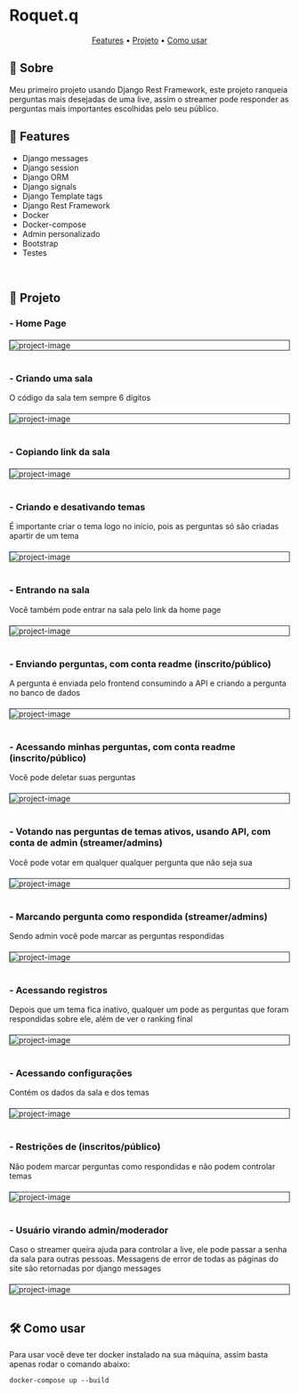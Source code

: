 <h1>Roquet.q</h1>

<p align="center">
<a href="#features">Features</a> • 
<a href="#project">Projeto</a> • 
<a href="#how_to_use">Como usar</a>
</p>

<h2>📖 Sobre</h2>

<p>
Meu primeiro projeto usando Django Rest Framework, este projeto ranqueia perguntas mais desejadas de uma live, assim o streamer pode responder as perguntas mais importantes escolhidas pelo seu público.
</p>

<h2 id="features">🚀 Features</h2>

<ul>
<li>Django messages</li>
<li>Django session</li>
<li>Django ORM</li>
<li>Django signals</li>
<li>Django Template tags</li>
<li>Django Rest Framework</li>
<li>Docker</li>
<li>Docker-compose</li>
<li>Admin personalizado</li>
<li>Bootstrap</li>
<li>Testes</li>
</ul>
<br>

<h2 id="project">🎥 Projeto</h2>

<h3> - Home Page</h3>
<img src="./readme/index.PNG" alt="project-image" style="border: 0.5px solid #22272E; max-width: 100%; display: block; margin: 0 auto; margin-top: 20px;">
<br>

<h3> - Criando uma sala</h3>
<p>O código da sala tem sempre 6 dígitos</p>
<img src="./readme/create_room.gif" alt="project-image" style="border: 0.5px solid #22272E; max-width: 100%; display: block; margin: 0 auto; margin-top: 20px;">
<br>

<h3> - Copiando link da sala</h3>
<img src="./readme/copy.gif" alt="project-image" style="border: 0.5px solid #22272E; max-width: 100%; display: block; margin: 0 auto; margin-top: 20px;">
<br>

<h3> - Criando e desativando temas</h3>
<p>É importante criar o tema logo no início, pois as perguntas só são criadas apartir de um tema</p>
<img src="./readme/themes.gif" alt="project-image" style="border: 0.5px solid #22272E; max-width: 100%; display: block; margin: 0 auto; margin-top: 20px;">
<br>

<h3> - Entrando na sala</h3>
<p>Você também pode entrar na sala pelo link da home page</p>
<img src="./readme/enter.gif" alt="project-image" style="border: 0.5px solid #22272E; max-width: 100%; display: block; margin: 0 auto; margin-top: 20px;">
<br>

<h3> - Enviando perguntas, com conta readme (inscrito/público)</h3>
<p>A pergunta é enviada pelo frontend consumindo a API e criando a pergunta no banco de dados</p>
<img src="./readme/send_question.gif" alt="project-image" style="border: 0.5px solid #22272E; max-width: 100%; display: block; margin: 0 auto; margin-top: 20px;">
<br>

<h3> - Acessando minhas perguntas, com conta readme (inscrito/público)</h3>
<p>Você pode deletar suas perguntas</p>
<img src="./readme/my_questions.gif" alt="project-image" style="border: 0.5px solid #22272E; max-width: 100%; display: block; margin: 0 auto; margin-top: 20px;">
<br>

<h3> - Votando nas perguntas de temas ativos, usando API, com conta de admin (streamer/admins)</h3>
<p>Você pode votar em qualquer qualquer pergunta que não seja sua</p>
<img src="./readme/voting.gif" alt="project-image" style="border: 0.5px solid #22272E; max-width: 100%; display: block; margin: 0 auto; margin-top: 20px;">
<br>

<h3> - Marcando pergunta como respondida (streamer/admins)</h3>
<p>Sendo admin você pode marcar as perguntas respondidas</p>
<img src="./readme/mark_question.gif" alt="project-image" style="border: 0.5px solid #22272E; max-width: 100%; display: block; margin: 0 auto; margin-top: 20px;">
<br>

<h3> - Acessando registros</h3>
<p>Depois que um tema fica inativo, qualquer um pode as perguntas que foram respondidas sobre ele, além de ver o ranking final</p>
<img src="./readme/show register.gif" alt="project-image" style="border: 0.5px solid #22272E; max-width: 100%; display: block; margin: 0 auto; margin-top: 20px;">
<br>

<h3> - Acessando configurações</h3>
<p>Contém os dados da sala e dos temas</p>
<img src="./readme/show_settings.gif" alt="project-image" style="border: 0.5px solid #22272E; max-width: 100%; display: block; margin: 0 auto; margin-top: 20px;">
<br>

<h3> - Restrições de (inscritos/público)</h3>
<p>Não podem marcar perguntas como respondidas e não podem controlar temas</p>
<img src="./readme/user_permitions.gif" alt="project-image" style="border: 0.5px solid #22272E; max-width: 100%; display: block; margin: 0 auto; margin-top: 20px;">
<br>

<h3> - Usuário virando admin/moderador</h3>
<p>Caso o streamer queira ajuda para controlar a live, ele pode passar a senha da sala para outras pessoas. Messagens de error de todas as páginas do site são retornadas por django messages</p>
<img src="./readme/transform_to_admin.gif" alt="project-image" style="border: 0.5px solid #22272E; max-width: 100%; display: block; margin: 0 auto; margin-top: 20px;">
<br>

<h2 id="how_to_use">🛠️ Como usar</h2>

<p>Para usar você deve ter docker instalado na sua máquina, assim basta apenas rodar o comando abaixo:</p>

```
docker-compose up --build
```

